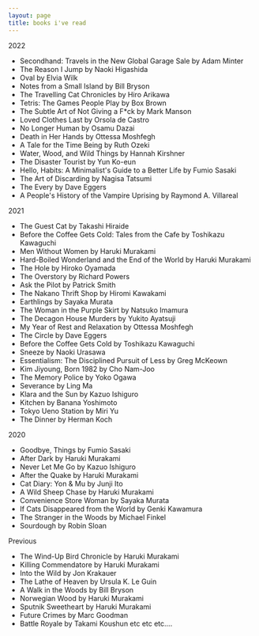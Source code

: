 ```yaml
---
layout: page
title: books i've read
---
```


2022
- Secondhand: Travels in the New Global Garage Sale by Adam Minter
- The Reason I Jump by Naoki Higashida
- Oval by Elvia Wilk
- Notes from a Small Island	by Bill Bryson
- The Travelling Cat Chronicles by Hiro Arikawa
- Tetris: The Games People Play by Box Brown
- The Subtle Art of Not Giving a F*ck by Mark Manson
- Loved Clothes Last by Orsola de Castro
- No Longer Human by Osamu Dazai
- Death in Her Hands by Ottessa Moshfegh
- A Tale for the Time Being by Ruth Ozeki
- Water, Wood, and Wild Things by Hannah Kirshner
- The Disaster Tourist by Yun Ko-eun
- Hello, Habits: A Minimalist's Guide to a Better Life by Fumio Sasaki
- The Art of Discarding by Nagisa Tatsumi
- The Every by Dave Eggers
- A People's History of the Vampire Uprising by Raymond A. Villareal

2021
- The Guest Cat by Takashi Hiraide
- Before the Coffee Gets Cold: Tales from the Cafe by Toshikazu Kawaguchi
- Men Without Women by Haruki Murakami
- Hard-Boiled Wonderland and the End of the World by Haruki Murakami
- The Hole by Hiroko Oyamada
- The Overstory by Richard Powers
- Ask the Pilot by Patrick  Smith
- The Nakano Thrift Shop by Hiromi Kawakami
- Earthlings by Sayaka Murata
- The Woman in the Purple Skirt by Natsuko Imamura
- The Decagon House Murders by Yukito Ayatsuji
- My Year of Rest and Relaxation by Ottessa Moshfegh
- The Circle by Dave Eggers
- Before the Coffee Gets Cold by Toshikazu Kawaguchi
- Sneeze by Naoki Urasawa
- Essentialism: The Disciplined Pursuit of Less by Greg McKeown
- Kim Jiyoung, Born 1982 by Cho Nam-Joo
- The Memory Police by Yoko Ogawa
- Severance by Ling Ma
- Klara and the Sun by Kazuo Ishiguro
- Kitchen by Banana Yoshimoto
- Tokyo Ueno Station by Miri Yu
- The Dinner by Herman Koch

2020
- Goodbye, Things by Fumio Sasaki
- After Dark by Haruki Murakami
- Never Let Me Go by Kazuo Ishiguro
- After the Quake by Haruki Murakami 
- Cat Diary: Yon & Mu by Junji Ito
- A Wild Sheep Chase by Haruki Murakami
- Convenience Store Woman by Sayaka Murata
- If Cats Disappeared from the World by Genki Kawamura
- The Stranger in the Woods by Michael Finkel
- Sourdough by Robin Sloan

Previous
- The Wind-Up Bird Chronicle by Haruki Murakami
- Killing Commendatore by Haruki Murakami 
- Into the Wild by Jon Krakauer
- The Lathe of Heaven by Ursula K. Le Guin
- A Walk in the Woods by Bill Bryson
- Norwegian Wood by Haruki Murakami
- Sputnik Sweetheart by Haruki Murakami
- Future Crimes by Marc Goodman
- Battle Royale by Takami Koushun
etc etc etc....





